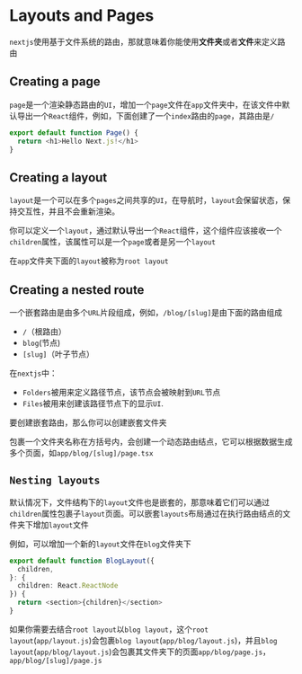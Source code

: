 # Layouts and Pages

`nextjs`使用基于文件系统的路由，那就意味着你能使用**文件夹**或者**文件**来定义路由

## Creating a page

`page`是一个渲染静态路由的`UI`，增加一个`page`文件在`app`文件夹中，在该文件中默认导出一个`React`组件，例如，下面创建了一个`index`路由的`page`，其路由是`/`

```ts
export default function Page() {
  return <h1>Hello Next.js!</h1>
}
```

## Creating a layout

`layout`是一个可以在多个`pages`之间共享的`UI`，在导航时，`layout`会保留状态，保持交互性，并且不会重新渲染。

你可以定义一个`layout`，通过默认导出一个`React`组件，这个组件应该接收一个`children`属性，该属性可以是一个`page`或者是另一个`layout`

在`app`文件夹下面的`layout`被称为`root layout`

## Creating a nested route

一个嵌套路由是由多个`URL`片段组成，例如，`/blog/[slug]`是由下面的路由组成

- `/`（根路由）
- `blog`(节点)
- `[slug]`（叶子节点）

在`nextjs`中：

- `Folders`被用来定义路径节点，该节点会被映射到`URL`节点
- `Files`被用来创建该路径节点下的显示`UI`.

要创建嵌套路由，那么你可以创建嵌套文件夹

包裹一个文件夹名称在方括号内，会创建一个动态路由结点，它可以根据数据生成多个页面，如`app/blog/[slug]/page.tsx`

## `Nesting layouts`

默认情况下，文件结构下的`layout`文件也是嵌套的，那意味着它们可以通过`children`属性包裹子`layout`页面。可以嵌套`layouts`布局通过在执行路由结点的文件夹下增加`layout`文件

例如，可以增加一个新的`layout`文件在`blog`文件夹下

```ts
export default function BlogLayout({
  children,
}: {
  children: React.ReactNode
}) {
  return <section>{children}</section>
}
```

如果你需要去结合`root layout`以`blog layout`，这个`root layout`(`app/layout.js`)会包裹`blog layout`(`app/blog/layout.js`)，并且`blog layout`(`app/blog/layout.js`)会包裹其文件夹下的页面`app/blog/page.js`，`app/blog/[slug]/page.js`
